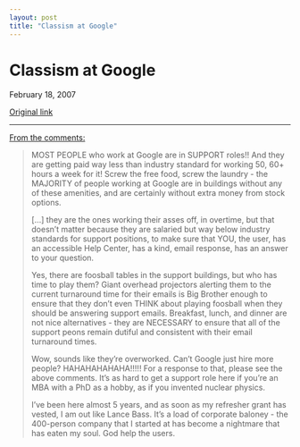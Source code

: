 ```yaml
---
layout: post
title: "Classism at Google"
---
```

Classism at Google
==================

February 18, 2007

[Original link](http://www.aaronsw.com/weblog/googclassism)

* * * * *

[From the comments:](http://www.aaronsw.com/weblog/googlife#c169)

> MOST PEOPLE who work at Google are in SUPPORT roles!! And they are
> getting paid way less than industry standard for working 50, 60+ hours
> a week for it! Screw the free food, screw the laundry - the MAJORITY
> of people working at Google are in buildings without any of these
> amenities, and are certainly without extra money from stock options.
>
> […] they are the ones working their asses off, in overtime, but that
> doesn’t matter because they are salaried but way below industry
> standards for support positions, to make sure that YOU, the user, has
> an accessible Help Center, has a kind, email response, has an answer
> to your question.
>
> Yes, there are foosball tables in the support buildings, but who has
> time to play them? Giant overhead projectors alerting them to the
> current turnaround time for their emails is Big Brother enough to
> ensure that they don’t even THINK about playing foosball when they
> should be answering support emails. Breakfast, lunch, and dinner are
> not nice alternatives - they are NECESSARY to ensure that all of the
> support peons remain dutiful and consistent with their email
> turnaround times.
>
> Wow, sounds like they’re overworked. Can’t Google just hire more
> people? HAHAHAHAHAHA!!!!! For a response to that, please see the above
> comments. It’s as hard to get a support role here if you’re an MBA
> with a PhD as a hobby, as if you invented nuclear physics.
>
> I’ve been here almost 5 years, and as soon as my refresher grant has
> vested, I am out like Lance Bass. It’s a load of corporate baloney -
> the 400-person company that I started at has become a nightmare that
> has eaten my soul. God help the users.
